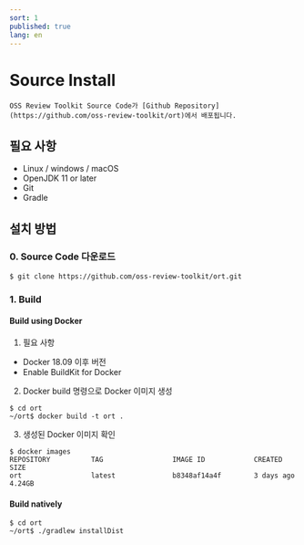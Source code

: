 ```yaml
---
sort: 1
published: true
lang: en
---
```

# Source Install
```note
OSS Review Toolkit Source Code가 [Github Repository](https://github.com/oss-review-toolkit/ort)에서 배포됩니다.
```

## 필요 사항
- Linux / windows / macOS
- OpenJDK 11 or later
- Git
- Gradle

## 설치  방법

### 0. Source Code 다운로드
```
$ git clone https://github.com/oss-review-toolkit/ort.git
```

### 1. Build 

#### Build using Docker
1. 필요 사항
- Docker 18.09 이후 버전
- Enable BuildKit for Docker
2. Docker build 명령으로 Docker 이미지 생성
```
$ cd ort
~/ort$ docker build -t ort .
```
3. 생성된 Docker 이미지 확인
```
$ docker images
REPOSITORY          TAG                 IMAGE ID            CREATED             SIZE
ort                 latest              b8348af14a4f        3 days ago          4.24GB
```

#### Build natively
```
$ cd ort
~/ort$ ./gradlew installDist
```

